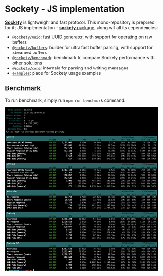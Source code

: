 # Sockety - JS implementation

[**Sockety**](https://github.com/sockety/protocol) is lightweight and fast protocol.
This mono-repository is prepared for its JS implementation  - [**sockety** package](packages/sockety), along will all its dependencies:

* [`@sockety/uuid`](packages/uuid): fast UUID generator, with support for operating on raw buffers
* [`@sockety/buffers`](packages/buffers): builder for ultra fast buffer parsing, with support for streamed buffers
* [`@sockety/benchmark`](packages/benchmark): benchmark to compare Sockety performance with other solutions
* [`@sockety/core`](packages/core): internals for parsing and writing messages
* [`examples`](packages/examples): place for Sockety usage examples

## Benchmark

To run benchmark, simply run `npm run benchmark` command.

![Benchmark](./assets/benchmark.png)
